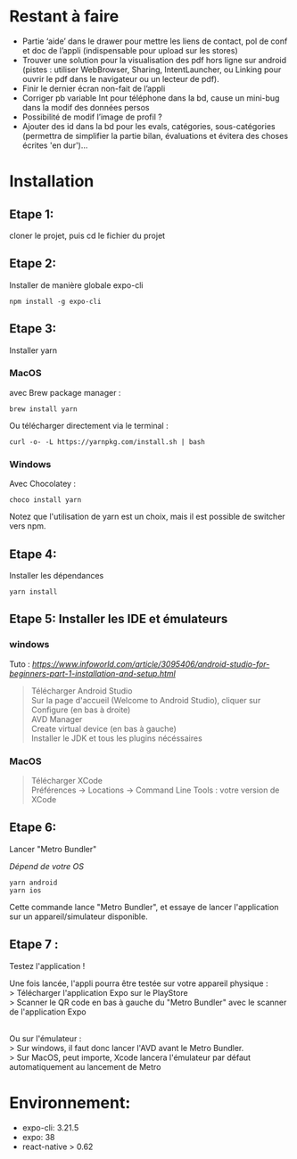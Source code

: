 # Restant à faire
- Partie ‘aide’ dans le drawer pour mettre les liens de contact, pol de conf et doc de l’appli (indispensable pour upload sur les stores)
- Trouver une solution pour la visualisation des pdf hors ligne sur android (pistes : utiliser WebBrowser, Sharing, IntentLauncher, ou Linking pour ouvrir le pdf dans le navigateur ou un lecteur de pdf).
- Finir le dernier écran non-fait de l’appli
- Corriger pb variable Int pour téléphone dans la bd, cause un mini-bug dans la modif des données persos
- Possibilité de modif l’image de profil ?
- Ajouter des id dans la bd pour les evals, catégories, sous-catégories (permettra de simplifier la partie bilan, évaluations et évitera des choses écrites 'en dur')…

# Installation

## Etape 1: 
cloner le projet, puis cd le fichier du projet

## Etape 2: 
Installer de manière globale expo-cli
```
npm install -g expo-cli
```

## Etape 3: 

Installer yarn

### MacOS

avec Brew package manager :

```
brew install yarn
```

Ou télécharger directement via le terminal :

```
curl -o- -L https://yarnpkg.com/install.sh | bash
```

### Windows

Avec Chocolatey :

```
choco install yarn
```

Notez que l'utilisation de yarn est un choix, mais il est possible de switcher vers npm.<br>
    
## Etape 4: 
Installer les dépendances

```
yarn install
```
    
## Etape 5: Installer les IDE et émulateurs

### windows

Tuto : *https://www.infoworld.com/article/3095406/android-studio-for-beginners-part-1-installation-and-setup.html* <br>

> Télécharger Android Studio <br>
> Sur la page d'accueil (Welcome to Android Studio), cliquer sur Configure (en bas à droite) <br>
> AVD Manager <br>
> Create virtual device (en bas à gauche) <br>
> Installer le JDK et tous les plugins nécéssaires

### MacOS

> Télécharger XCode <br>
> Préférences -> Locations -> Command Line Tools : votre version de XCode


## Etape 6: 
Lancer "Metro Bundler"

*Dépend de votre OS*
```
yarn android
yarn ios
```

Cette commande lance "Metro Bundler", et essaye de lancer l'application sur un appareil/simulateur disponible. <br>

## Etape 7 :
Testez l'application !<br>

Une fois lancée, l'appli pourra être testée sur votre appareil physique : <br>
    > Télécharger l'application Expo sur le PlayStore <br>
    > Scanner le QR code en bas à gauche du "Metro Bundler" avec le scanner de l'application Expo <br><br>
    
Ou sur l'émulateur : <br>
    > Sur windows, il faut donc lancer l'AVD avant le Metro Bundler.<br>
    > Sur MacOS, peut importe, Xcode lancera l'émulateur par défaut automatiquement au lancement de Metro
        

# Environnement:
- expo-cli: 3.21.5
- expo: 38
- react-native > 0.62